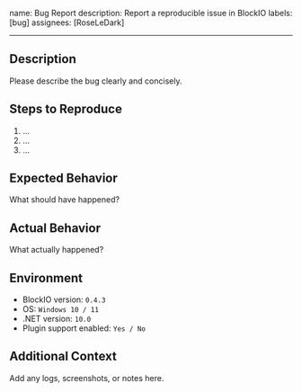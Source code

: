 name: Bug Report
description: Report a reproducible issue in BlockIO
labels: [bug]
assignees: [RoseLeDark]

---

## Description

Please describe the bug clearly and concisely.

## Steps to Reproduce

1. …
2. …
3. …

## Expected Behavior

What should have happened?

## Actual Behavior

What actually happened?

## Environment

- BlockIO version: `0.4.3`
- OS: `Windows 10 / 11`
- .NET version: `10.0`
- Plugin support enabled: `Yes / No`

## Additional Context

Add any logs, screenshots, or notes here.
